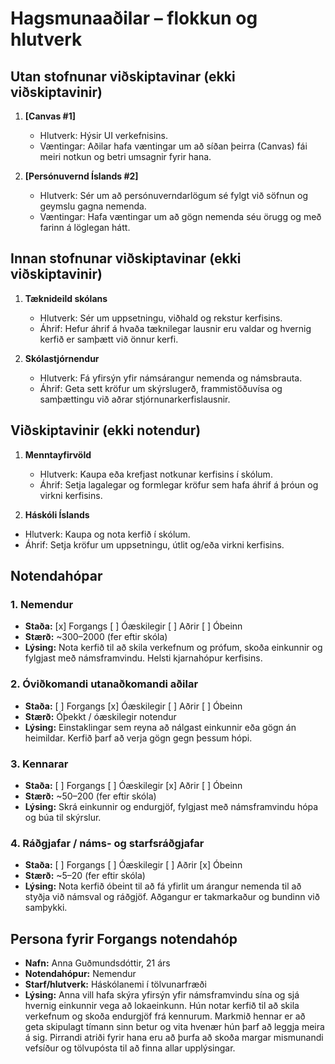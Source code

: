 # Hagsmunaaðilar – flokkun og hlutverk

## Utan stofnunar viðskiptavinar (ekki viðskiptavinir)

1. **[Canvas #1]**

   - Hlutverk: Hýsir UI verkefnisins.
   - Væntingar: Aðilar hafa væntingar um að síðan þeirra (Canvas) fái meiri notkun og betri umsagnir fyrir hana.

2. **[Persónuvernd Íslands #2]**
   - Hlutverk: Sér um að persónuverndarlögum sé fylgt við söfnun og geymslu gagna nemenda.
   - Væntingar: Hafa væntingar um að gögn nemenda séu örugg og með farinn á löglegan hátt.

## Innan stofnunar viðskiptavinar (ekki viðskiptavinir)

1. **Tæknideild skólans**

   - Hlutverk: Sér um uppsetningu, viðhald og rekstur kerfisins.
   - Áhrif: Hefur áhrif á hvaða tæknilegar lausnir eru valdar og hvernig kerfið er samþætt við önnur kerfi.

2. **Skólastjórnendur**
   - Hlutverk: Fá yfirsýn yfir námsárangur nemenda og námsbrauta.
   - Áhrif: Geta sett kröfur um skýrslugerð, frammistöðuvísa og samþættingu við aðrar stjórnunarkerfislausnir.

## Viðskiptavinir (ekki notendur)

1. **Menntayfirvöld**

   - Hlutverk: Kaupa eða krefjast notkunar kerfisins í skólum.
   - Áhrif: Setja lagalegar og formlegar kröfur sem hafa áhrif á þróun og virkni kerfisins.

2. **Háskóli Íslands**

- Hlutverk: Kaupa og nota kerfið í skólum.
- Áhrif: Setja kröfur um uppsetningu, útlit og/eða virkni kerfisins.

## Notendahópar

### 1. Nemendur

- **Staða:** [x] Forgangs [ ] Óæskilegir [ ] Aðrir [ ] Óbeinn
- **Stærð:** ~300–2000 (fer eftir skóla)
- **Lýsing:** Nota kerfið til að skila verkefnum og prófum, skoða einkunnir og fylgjast með námsframvindu. Helsti kjarnahópur kerfisins.

### 2. Óviðkomandi utanaðkomandi aðilar

- **Staða:** [ ] Forgangs [x] Óæskilegir [ ] Aðrir [ ] Óbeinn
- **Stærð:** Óþekkt / óæskilegir notendur
- **Lýsing:** Einstaklingar sem reyna að nálgast einkunnir eða gögn án heimildar. Kerfið þarf að verja gögn gegn þessum hópi.

### 3. Kennarar

- **Staða:** [ ] Forgangs [ ] Óæskilegir [x] Aðrir [ ] Óbeinn
- **Stærð:** ~50–200 (fer eftir skóla)
- **Lýsing:** Skrá einkunnir og endurgjöf, fylgjast með námsframvindu hópa og búa til skýrslur.

### 4. Ráðgjafar / náms- og starfsráðgjafar

- **Staða:** [ ] Forgangs [ ] Óæskilegir [ ] Aðrir [x] Óbeinn
- **Stærð:** ~5–20 (fer eftir skóla)
- **Lýsing:** Nota kerfið óbeint til að fá yfirlit um árangur nemenda til að styðja við námsval og ráðgjöf. Aðgangur er takmarkaður og bundinn við samþykki.

## Persona fyrir Forgangs notendahóp

- **Nafn:** Anna Guðmundsdóttir, 21 árs
- **Notendahópur:** Nemendur
- **Starf/hlutverk:** Háskólanemi í tölvunarfræði
- **Lýsing:** Anna vill hafa skýra yfirsýn yfir námsframvindu sína og sjá hvernig einkunnir vega að lokaeinkunn. Hún notar kerfið til að skila verkefnum og skoða endurgjöf frá kennurum. Markmið hennar er að geta skipulagt tímann sinn betur og vita hvenær hún þarf að leggja meira á sig. Pirrandi atriði fyrir hana eru að þurfa að skoða margar mismunandi vefsíður og tölvupósta til að finna allar upplýsingar.
